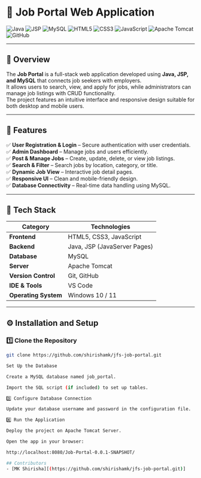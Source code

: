 # 💼 Job Portal Web Application  

![Java](https://img.shields.io/badge/Java-ED8B00?style=for-the-badge&logo=openjdk&logoColor=white)
![JSP](https://img.shields.io/badge/JSP-007396?style=for-the-badge&logo=java&logoColor=white)
![MySQL](https://img.shields.io/badge/MySQL-4479A1?style=for-the-badge&logo=mysql&logoColor=white)
![HTML5](https://img.shields.io/badge/HTML5-E34F26?style=for-the-badge&logo=html5&logoColor=white)
![CSS3](https://img.shields.io/badge/CSS3-1572B6?style=for-the-badge&logo=css3&logoColor=white)
![JavaScript](https://img.shields.io/badge/JavaScript-F7DF1E?style=for-the-badge&logo=javascript&logoColor=black)
![Apache Tomcat](https://img.shields.io/badge/Tomcat-F8DC75?style=for-the-badge&logo=apache-tomcat&logoColor=black)
![GitHub](https://img.shields.io/badge/GitHub-100000?style=for-the-badge&logo=github&logoColor=white)

---

## 🧠 Overview  
The **Job Portal** is a full-stack web application developed using **Java, JSP, and MySQL** that connects job seekers with employers.  
It allows users to search, view, and apply for jobs, while administrators can manage job listings with CRUD functionality.  
The project features an intuitive interface and responsive design suitable for both desktop and mobile users.  

---

## 🌟 Features  
✅ **User Registration & Login** – Secure authentication with user credentials.  
✅ **Admin Dashboard** – Manage jobs and users efficiently.  
✅ **Post & Manage Jobs** – Create, update, delete, or view job listings.  
✅ **Search & Filter** – Search jobs by location, category, or title.  
✅ **Dynamic Job View** – Interactive job detail pages.  
✅ **Responsive UI** – Clean and mobile-friendly design.  
✅ **Database Connectivity** – Real-time data handling using MySQL.  

---

## 🧩 Tech Stack  

| Category | Technologies |
|-----------|---------------|
| **Frontend** | HTML5, CSS3, JavaScript |
| **Backend** | Java, JSP (JavaServer Pages) |
| **Database** | MySQL |
| **Server** | Apache Tomcat |
| **Version Control** | Git, GitHub |
| **IDE & Tools** | VS Code |
| **Operating System** | Windows 10 / 11 |

---

## ⚙️ Installation and Setup  

### 1️⃣ Clone the Repository  
```bash
git clone https://github.com/shirishamk/jfs-job-portal.git

Set Up the Database

Create a MySQL database named job_portal.

Import the SQL script (if included) to set up tables.

3️⃣ Configure Database Connection

Update your database username and password in the configuration file.

4️⃣ Run the Application

Deploy the project on Apache Tomcat Server.

Open the app in your browser:

http://localhost:8080/Job-Portal-0.0.1-SNAPSHOT/

## Contributors
- [MK Shirisha][(https://github.com/shirishamk/jfs-job-portal.git)]

